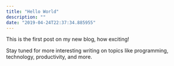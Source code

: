 ```yaml
---
title: "Hello World"
description: ""
date: "2019-04-24T22:37:34.885955"
---
```


This is the first post on my new blog, how exciting! 

Stay tuned for more interesting writing on topics like programming, technology, productivity, and more.
